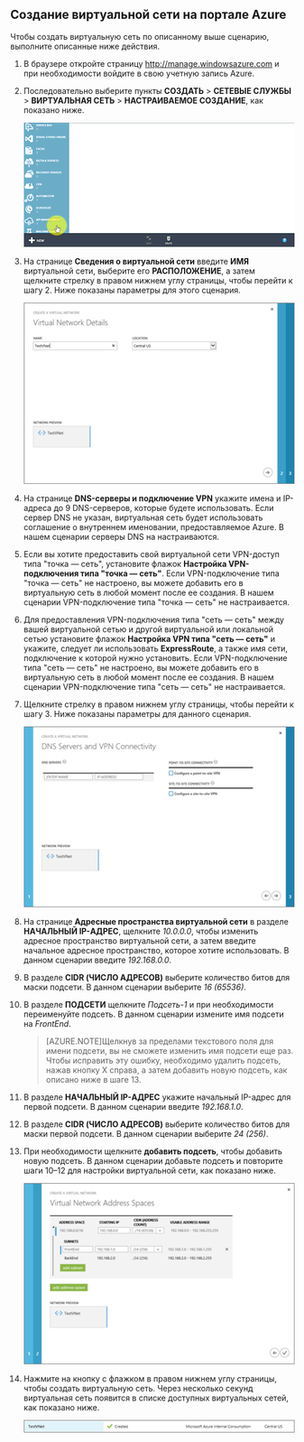 ## Создание виртуальной сети на портале Azure

Чтобы создать виртуальную сеть по описанному выше сценарию, выполните описанные ниже действия.

1. В браузере откройте страницу http://manage.windowsazure.com и при необходимости войдите в свою учетную запись Azure.
2. Последовательно выберите пункты **СОЗДАТЬ** > **СЕТЕВЫЕ СЛУЖБЫ** > **ВИРТУАЛЬНАЯ СЕТЬ** > **НАСТРАИВАЕМОЕ СОЗДАНИЕ**, как показано ниже.

	![Создание виртуальной сети в портале](./media/virtual-networks-create-vnet-classic-portal-include/vnet-create-portal-figure1.gif)

3. На странице **Сведения о виртуальной сети** введите **ИМЯ** виртуальной сети, выберите его **РАСПОЛОЖЕНИЕ**, а затем щелкните стрелку в правом нижнем углу страницы, чтобы перейти к шагу 2. Ниже показаны параметры для этого сценария.

	![Страница «Подробности о виртуальной сети»](./media/virtual-networks-create-vnet-classic-portal-include/vnet-create-portal-figure2.png)

4. На странице **DNS-серверы и подключение VPN** укажите имена и IP-адреса до 9 DNS-серверов, которые будете использовать. Если сервер DNS не указан, виртуальная сеть будет использовать соглашение о внутреннем именовании, предоставляемое Azure. В нашем сценарии серверы DNS на настраиваются.
5. Если вы хотите предоставить свой виртуальной сети VPN-доступ типа "точка — сеть", установите флажок **Настройка VPN-подключения типа "точка — сеть"**. Если VPN-подключение типа "точка — сеть" не настроено, вы можете добавить его в виртуальную сеть в любой момент после ее создания. В нашем сценарии VPN-подключение типа "точка — сеть" не настраивается.
6. Для предоставления VPN-подключения типа "сеть — сеть" между вашей виртуальной сетью и другой виртуальной или локальной сетью установите флажок **Настройка VPN типа "сеть — сеть"** и укажите, следует ли использовать **ExpressRoute**, а также имя сети, подключение к которой нужно установить. Если VPN-подключение типа "сеть — сеть" не настроено, вы можете добавить его в виртуальную сеть в любой момент после ее создания. В нашем сценарии VPN-подключение типа "сеть — сеть" не настраивается.
7. Щелкните стрелку в правом нижнем углу страницы, чтобы перейти к шагу 3. Ниже показаны параметры для данного сценария.

	![Страница "DNS-серверы и VPN-подключение"](./media/virtual-networks-create-vnet-classic-portal-include/vnet-create-portal-figure3.png)

8. На странице **Адресные пространства виртуальной сети** в разделе **НАЧАЛЬНЫЙ IP-АДРЕС**, щелкните *10.0.0.0*, чтобы изменить адресное пространство виртуальной сети, а затем введите начальное адресное пространство, которое хотите использовать. В данном сценарии введите *192.168.0.0*.
9. В разделе **CIDR (ЧИСЛО АДРЕСОВ)** выберите количество битов для маски подсети. В данном сценарии выберите *16 (65536)*.
10. В разделе **ПОДСЕТИ** щелкните *Подсеть-1* и при необходимости переименуйте подсеть. В данном сценарии измените имя подсети на *FrontEnd*.

	>[AZURE.NOTE]Щелкнув за пределами текстового поля для имени подсети, вы не сможете изменить имя подсети еще раз. Чтобы исправить эту ошибку, необходимо удалить подсеть, нажав кнопку X справа, а затем добавить новую подсеть, как описано ниже в шаге 13.

11. В разделе **НАЧАЛЬНЫЙ IP-АДРЕС** укажите начальный IP-адрес для первой подсети. В данном сценарии введите *192.168.1.0*.
12. В разделе **CIDR (ЧИСЛО АДРЕСОВ)** выберите количество битов для маски первой подсети. В данном сценарии выберите *24 (256)*.
13. При необходимости щелкните **добавить подсеть**, чтобы добавить новую подсеть. В данном сценарии добавьте подсеть и повторите шаги 10–12 для настройки виртуальной сети, как показано ниже.

	![Страница «Адресное пространство виртуальной сети»](./media/virtual-networks-create-vnet-classic-portal-include/vnet-create-portal-figure4.png)

14. Нажмите на кнопку с флажком в правом нижнем углу страницы, чтобы создать виртуальную сеть. Через несколько секунд виртуальная сеть появится в списке доступных виртуальных сетей, как показано ниже.

	![Новая виртуальная сеть](./media/virtual-networks-create-vnet-classic-portal-include/vnet-create-portal-figure5.png)

<!---HONumber=Oct15_HO3-->